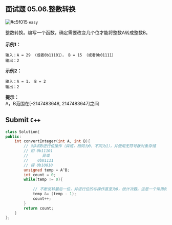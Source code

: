 ## 面试题 05.06.整数转换

![#c5f015](https://placehold.it/15/c5f015/000000?text=+) `easy`

整数转换。编写一个函数，确定需要改变几个位才能将整数A转成整数B。<br><br>
**示例1：**<br>
```
输入：A = 29 （或者0b11101）， B = 15 （或者0b01111）
输出：2
```
**示例2：**<br>
```
输入：A = 1， B = 2
输出：2
```
**提示：**<br>
A，B范围在[-2147483648, 2147483647]之间<br>

## Submit `C++`
```cpp
class Solution{
public:
    int convertInteger(int A, int B){
        // 对A和B进行位操作（异或，相同为0，不同为1），并使用无符号数对象存储
        // 如 0b11101
        //      异或
        //    0b01111
        // 得 0b10010
        unsigned temp = A^B; 
        int count = 0;
        while(temp != 0){
        
            // 不断反转最后一位，并进行位的与操作直至为0，统计次数。这是一个常用的位操作，记住。
            temp &= (temp - 1); 
            count++;
        }
        return count;
    }
};
```
